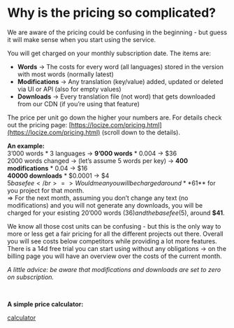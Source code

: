 # Why is the pricing so complicated?

We are aware of the pricing could be confusing in the beginning - but guess it will make sense when you start using the service.

You will get charged on your monthly subscription date.
The items are:
- **Words** -> The costs for every word (all languages) stored in the version with most words (normally latest)
- **Modifications** -> Any translation (key/value) added, updated or deleted via UI or API (also for empty values)
- **Downloads** -> Every translation file (not word) that gets downloaded from our CDN (if you’re using that feature)

The price per unit go down the higher your numbers are. For details check out the pricing page: [https://locize.com/pricing.html](https://locize.com/pricing.html) (scroll down to the details).


**An example:**</br>
3’000 words * 3 languages -> **9’000 words** * 0.004 -> $36</br>
2000 words changed -> (let’s assume 5 words per key) -> **400 modifications** * 0.04 -> $16</br>
**40000 downloads** * $0.0001 -> $4</br>
$5 base fee</br>
=> Would mean you will be charged around **$61** for you project for that month.</br>
=> For the next month, assuming you don’t change any text (no modifications) and you will not generate any downloads, you will be charged for your esisting 20’000 words ($36) and the base fee ($5), around **$41**.


We know all those cost units can be confusing - but this is the only way to more or less get a fair pricing for all the different projects out there.
Overall you will see costs below competitors while providing a lot more features.
There is a 14d free trial you can start using without any obligations -> on the billing page you will have an overview over the costs of the current month.

*A little advice: be aware that modifications and downloads are set to zero on subscription.*

</br>

**A simple price calculator:**

[calculator](../calculator.html ':include :type=iframe width=100% height=400px')